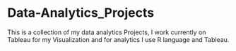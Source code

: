 # Data-Analytics_Projects
This is a collection of my data analytics Projects, I work  currently on Tableau for my Visualization and for analytics I use R language and Tableau.
